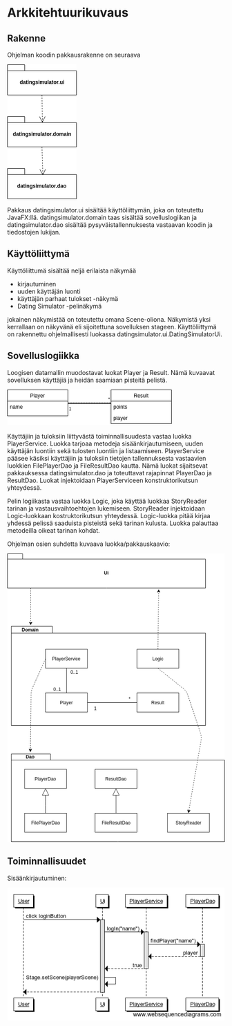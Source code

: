 # Arkkitehtuurikuvaus
## Rakenne
Ohjelman koodin pakkausrakenne on seuraava

<img src="https://github.com/ellimansikka/otm-harjoitustyo/blob/master/dokumentointi/kuvat/rakenne.png">

Pakkaus datingsimulator.ui sisältää käyttöliittymän, joka on toteutettu JavaFX:llä. datingsimulator.domain taas sisältää sovelluslogiikan ja datingsimulator.dao sisältää pysyväistallennuksesta vastaavan koodin ja tiedostojen lukijan.

## Käyttöliittymä
Käyttöliittumä sisältää neljä erilaista näkymää
- kirjautuminen
- uuden käyttäjän luonti
- käyttäjän parhaat tulokset -näkymä
- Dating Simulator -pelinäkymä

jokainen näkymistää on toteutettu omana Scene-oliona. Näkymistä yksi kerrallaan on näkyvänä eli sijoitettuna sovelluksen stageen. Käyttöliittymä on rakennettu ohjelmallisesti luokassa datingsimulator.ui.DatingSimulatorUi.

## Sovelluslogiikka
Loogisen datamallin muodostavat luokat Player ja Result. Nämä kuvaavat sovelluksen käyttäjiä ja heidän saamiaan pisteitä pelistä. 

<img src="https://github.com/ellimansikka/otm-harjoitustyo/blob/master/dokumentointi/kuvat/sovelluslogiikka1.png">

Käyttäjiin ja tuloksiin liittyvästä toiminnallisuudesta vastaa luokka PlayerService. Luokka tarjoaa metodeja sisäänkirjautumiseen, uuden käyttäjän luontiin sekä tulosten luontiin ja listaamiseen. PlayerService pääsee käsiksi käyttäjiin ja tuloksiin tietojen tallennuksesta vastaavien luokkien FilePlayerDao ja FileResultDao kautta. Nämä luokat sijaitsevat pakkauksessa datingsimulator.dao ja toteuttavat rajapinnat PlayerDao ja ResultDao. Luokat injektoidaan PlayerServiceen konstruktorikutsun yhteydessä.

Pelin logiikasta vastaa luokka Logic, joka käyttää luokkaa StoryReader tarinan ja vastausvaihtoehtojen lukemiseen. StoryReader injektoidaan Logic-luokkaan kostruktorikutsun yhteydessä. Logic-luokka pitää kirjaa yhdessä pelissä saaduista pisteistä sekä tarinan kulusta. Luokka palauttaa metodeilla oikeat tarinan kohdat.

Ohjelman osien suhdetta kuvaava luokka/pakkauskaavio:

<img src="https://github.com/ellimansikka/otm-harjoitustyo/blob/master/dokumentointi/kuvat/pakkaus_luokkakaavio.png">


## Toiminnallisuudet
Sisäänkirjautuminen:

<img src="https://github.com/ellimansikka/otm-harjoitustyo/blob/master/dokumentointi/kuvat/sekvenssikaavio_DatingSimulator_login.png">
